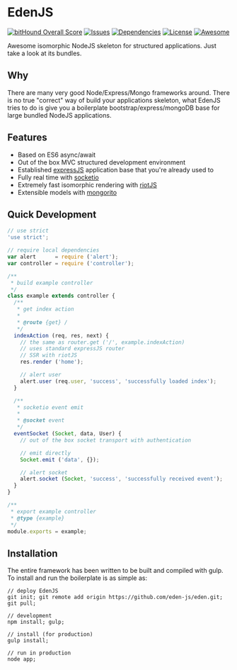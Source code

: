 # EdenJS

[![bitHound Overall Score](https://img.shields.io/bithound/code/github/eden-js/eden.svg?label=bitHound%20Overall%20Score&style=flat-square)](https://www.bithound.io/github/eden-js/eden)
[![Issues](https://img.shields.io/github/issues/eden-js/eden.svg?style=flat-square)](https://github.com/eden-js/eden/issues)
[![Dependencies](https://david-dm.org/eden-js/eden.svg?style=flat-square)](https://github.com/eden-js/eden)
[![License](https://img.shields.io/badge/license-MIT-blue.svg?style=flat-square)](https://github.com/eden-js/eden)
[![Awesome](https://img.shields.io/badge/awesome-true-green.svg?style=flat-square)](https://github.com/eden-js/eden)

Awesome isomorphic NodeJS skeleton for structured applications.
Just take a look at its bundles.

## Why

There are many very good Node/Express/Mongo frameworks around. There is no true "correct" way of build your applications skeleton, what EdenJS tries to do is give you a boilerplate bootstrap/express/mongoDB base for large bundled NodeJS applications.

## Features

- Based on ES6 async/await
- Out of the box MVC structured development environment
- Established [expressJS](https://github.com/expressjs/express) application base that you're already used to
- Fully real time with [socketio](https://github.com/socketio/socket.io)
- Extremely fast isomorphic rendering with [riotJS](https://github.com/riot/riot)
- Extensible models with [mongorito](https://github.com/vadimdemedes/mongorito)

## Quick Development

```js
// use strict
'use strict';

// require local dependencies
var alert      = require ('alert');
var controller = require ('controller');

/**
 * build example controller
 */
class example extends controller {
  /**
   * get index action
   *
   * @route {get} /
   */
  indexAction (req, res, next) {
    // the same as router.get ('/', example.indexAction)
    // uses standard expressJS router
    // SSR with riotJS
    res.render ('home');

    // alert user
    alert.user (req.user, 'success', 'successfully loaded index');
  }

  /**
   * socketio event emit
   *
   * @socket event
   */
  eventSocket (Socket, data, User) {
    // out of the box socket transport with authentication

    // emit directly
    Socket.emit ('data', {});

    // alert socket
    alert.socket (Socket, 'success', 'successfully received event');
  }
}

/**
 * export example controller
 * @type {example}
 */
module.exports = example;
```

## Installation

The entire framework has been written to be built and compiled with gulp. To install and run the boilerplate is as simple as:

```
// deploy EdenJS
git init; git remote add origin https://github.com/eden-js/eden.git; git pull;

// development
npm install; gulp;

// install (for production)
gulp install;

// run in production
node app;
```
